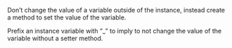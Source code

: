 Don’t change the value of a variable outside of the instance, instead create a method to set the value of the variable.

Prefix an instance variable with “_” to imply to not change the value of the variable without a setter method.